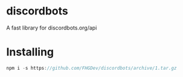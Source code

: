 # discordbots

A fast library for discordbots.org/api

# Installing

```js
npm i -s https://github.com/FHGDev/discordbots/archive/1.tar.gz
